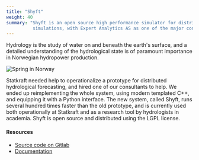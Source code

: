 ```yaml
---
title: "Shyft"
weight: 40
summary: "Shyft is an open source high performance simulator for distributed hydrological
          simulations, with Expert Analytics AS as one of the major contributors."
---
```


Hydrology is the study of water on and beneath the earth's surface, and a
detailed understanding of the hydrological state is of paramount importance in
Norwegian hydropower production.

![Spring in Norway](/img/hydrology.jpg)

Statkraft needed help to operationalize a prototype for distributed
hydrological forecasting, and hired one of our consultants to
help. We ended up reimplementing the whole system, using modern
templated C++, and equipping it with a Python interface. The new
system, called Shyft, runs several hundred times faster than the old
prototype, and is currently used both operationally at Statkraft and
as a research tool by hydrologists in academia. Shyft is open
source and distributed using the LGPL license.

#### Resources

 * [Source code on Gitlab](https://gitlab.com/shyft-os/shyft)
 * [Documentation](http://shyft.readthedocs.io/en/latest/)


